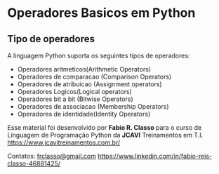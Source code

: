 Operadores Basicos em Python
============================

Tipo de operadores
------------------

A linguagem Python suporta os seguintes tipos de operadores:

- Operadores aritmeticos(Arithmetic Operators)
- Operadores de comparacao (Comparison Operators)
- Operadores de atribuicao (Assignment operators)
- Operadores Logicos(Logical operators)
- Operadores bit a bit (Bitwise Operators)
- Operadores de associacao (Membership Operators)
- Operadores de identidade(Identity Operators)

Esse material foi desenvolvido por **Fabio R. Classo** para o curso de Linguagem de
Programação Python da **JCAVI** Treinamentos em T.I.
https://www.jcavitreinamentos.com.br/

Contatos: frclasso@gmail.com
https://www.linkedin.com/in/fabio-reis-classo-46881425/
